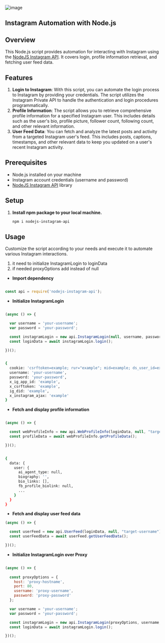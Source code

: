﻿﻿![image](https://github.com/ylmazmehmet60/nodejs-instagram-api/assets/35243461/d43428ad-e3c3-4e97-8f5c-36774ef8aa9c)

## Instagram Automation with Node.js

## Overview

This Node.js script provides automation for interacting with Instagram using the [NodeJS Instagram API](https://github.com/ylmazmehmet60/nodejs-instagram-api). It covers login, profile information retrieval, and fetching user feed data.

## Features

1. **Login to Instagram**: With this script, you can automate the login process to Instagram by providing your credentials. The script utilizes the Instagram Private API to handle the authentication and login procedures programmatically.
2. **Profile Information**: The script allows you to retrieve comprehensive profile information for a specified Instagram user. This includes details such as the user's bio, profile picture, follower count, following count, and other relevant information.
3. **User Feed Data**: You can fetch and analyze the latest posts and activity from a targeted Instagram user's feed. This includes posts, captions, timestamps, and other relevant data to keep you updated on a user's recent Instagram activity.

## Prerequisites

- Node.js installed on your machine
- Instagram account credentials (username and password)
- [NodeJS Instagram API](https://github.com/ylmazmehmet60/nodejs-instagram-api) library

## Setup

1. **Install npm package to your local machine.**

    ```bash
    npm i nodejs-instagram-api
    ```

## Usage

Customize the script according to your needs and execute it to automate various Instagram interactions.

1. it need to initialize InstagramLogin to loginData
2. if needed proxyOptions add instead of null 

- **Import dependency**
```javascript

const api = require('nodejs-instagram-api');

```

- **Initialize InstagramLogin**
```javascript

(async () => {

  var username = 'your-username';
  var password = 'your-password';

  const instagramLogin = new api.InstagramLogin(null, username, password);
  const loginData = await instagramLogin.login();

})();

```
```bash

{
  cookie: 'csrftoken=example; rur="example"; mid=example; ds_user_id=example; sessionid=example',
  username: 'your-username',
  password: 'your-password',
  x_ig_app_id: 'example',
  x_csrftoken: 'example',
  ig_did: 'example',
  x_instagram_ajax: 'example'
}

```

- **Fetch and display profile information**
```javascript

(async () => {

  const webProfileInfo = new api.WebProfileInfo(loginData, null, "target-username");
  const profileData = await webProfileInfo.getProfileData();

})();

```
```bash

{
  data: {
    user: {
      ai_agent_type: null,
      biography: '',
      bio_links: [],
      fb_profile_biolink: null,
      ...
    }
  }
}  

```

- **Fetch and display user feed data**
```javascript
(async () => {

  const userFeed = new api.UserFeed(loginData, null, "target-username");
  const userFeedData = await userFeed.getUserFeedData();

})();
```

- **Initialize InstagramLogin over Proxy**
```javascript

(async () => {
  
  const proxyOptions = {
    host: 'proxy-hostname',
    port: 80,
    username: 'proxy-username',
    password: 'proxy-password'
  };

  var username = 'your-username';
  var password = 'your-password';

  const instagramLogin = new api.InstagramLogin(proxyOptions, username, password);
  const loginData = await instagramLogin.login();

})();

```

